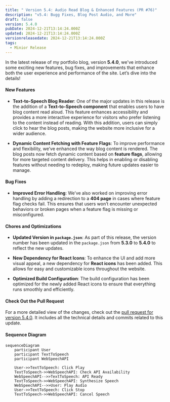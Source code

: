 ```yaml
---
title: " Version 5.4: Audio Read Blog & Enhanced Features (PR #76)"
description: "v5.4: Bugg Fixes, Blog Post Audio, and More"
draft: false
version: 5.4.0
pubDate: 2024-12-21T13:14:24.000Z
updated: 2024-12-21T13:14:24.000Z
versionreleasedate: 2024-12-21T13:14:24.000Z
tags:
  - Minior Release
---
```


In the latest release of my portfolio blog, version **5.4.0**, we've introduced some exciting new features, bug fixes, and improvements that enhance both the user experience and performance of the site. Let’s dive into the details!

#### **New Features**

- **Text-to-Speech Blog Reader**: One of the major updates in this release is the addition of a **Text-to-Speech component** that enables users to have blog content read aloud. This feature enhances accessibility and provides a more interactive experience for visitors who prefer listening to the content instead of reading. With this addition, users can simply click to hear the blog posts, making the website more inclusive for a wider audience.

- **Dynamic Content Fetching with Feature Flags**: To improve performance and flexibility, we’ve enhanced the way blog content is rendered. The blog posts now fetch dynamic content based on **feature flags**, allowing for more targeted content delivery. This helps in enabling or disabling features without needing to redeploy, making future updates easier to manage.

#### **Bug Fixes**

- **Improved Error Handling**: We’ve also worked on improving error handling by adding a redirection to a **404 page** in cases where feature flag checks fail. This ensures that users won’t encounter unexpected behaviors or broken pages when a feature flag is missing or misconfigured.

#### **Chores and Optimizations**

- **Updated Version in `package.json`**: As part of this release, the version number has been updated in the `package.json` from **5.3.0** to **5.4.0** to reflect the new updates.
- **New Dependency for React Icons**: To enhance the UI and add more visual appeal, a new dependency for **React icons** has been added. This allows for easy and customizable icons throughout the website.

- **Optimized Build Configuration**: The build configuration has been optimized for the newly added React icons to ensure that everything runs smoothly and efficiently.

#### **Check Out the Pull Request**

For a more detailed view of the changes, check out the [pull request for version 5.4.0](https://github.com/rafay99-epic/Astro-Portfolio-Blog/pull/76). It includes all the technical details and commits related to this update.

#### **Sequence Diagram**

```mermaid
sequenceDiagram
    participant User
    participant TextToSpeech
    participant WebSpeechAPI

    User->>TextToSpeech: Click Play
    TextToSpeech->>WebSpeechAPI: Check API Availability
    WebSpeechAPI-->>TextToSpeech: API Ready
    TextToSpeech->>WebSpeechAPI: Synthesize Speech
    WebSpeechAPI-->>User: Play Audio
    User->>TextToSpeech: Click Stop
    TextToSpeech->>WebSpeechAPI: Cancel Speech

```
